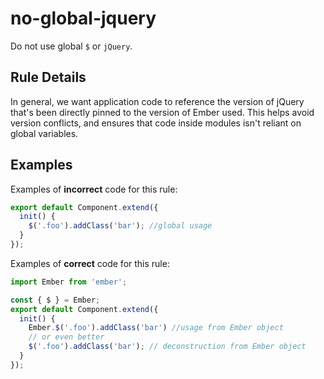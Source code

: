 # no-global-jquery

Do not use global `$` or `jQuery`.

## Rule Details

In general, we want application code to reference the version of jQuery that's been directly pinned to the version of Ember used. This helps avoid version conflicts, and ensures that code inside modules isn't reliant on global variables.

## Examples

Examples of **incorrect** code for this rule:

```js
export default Component.extend({
  init() {
    $('.foo').addClass('bar'); //global usage
  }
});
```

Examples of **correct** code for this rule:

```js
import Ember from 'ember';

const { $ } = Ember;
export default Component.extend({
  init() {
    Ember.$('.foo').addClass('bar') //usage from Ember object
    // or even better
    $('.foo').addClass('bar'); // deconstruction from Ember object
  }
});

```
